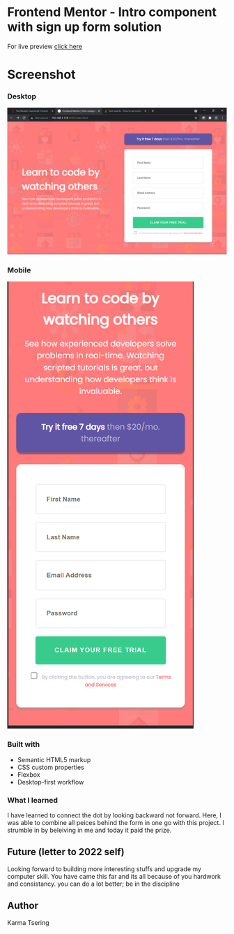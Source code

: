# Frontend Mentor - Intro component with sign up form solution

For live preview [click here](https://kar-cee.github.io/intro-component-with-signup-form-master/)

# Screenshot

### Desktop
![Desktop Preview](./images/desktop.png)

### Mobile
![Moblie Preview](./images/mobile.png)

### Built with

- Semantic HTML5 markup
- CSS custom properties
- Flexbox
- Desktop-first workflow


### What I learned
I have learned to connect the dot by looking backward not forward.
Here, I was able to combine all peices behind the form in one go  with this project.
I strumble in by beleiving in me and today it paid the prize.

## Future (letter to 2022 self)
Looking forward to building more interesting stuffs and upgrade my computer skill. You have came this far and its all because of you hardwork and consistancy. you can do a lot better; be in the discipline

## Author
Karma Tsering
